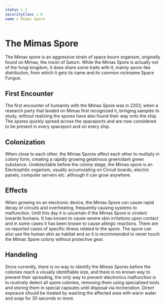 ```yaml
---
status : 2
securityClass : 0
name : Mimas Spore
---
```


# The Mimas Spore

The Mimas spore is an aggressive strain of space bourn organism, originally found on Mimas, the moon of Saturn. While the Mimas Spore is actually not of the fungi kingdom, it does share some traits with it, mainly spore-like distribution, from which it gets its name and its common nickname Space Fungus.


## First Encounter

The first encounter of humanity with the Mimas Spore was in 2203, when a research party that landed on Mimas first recognized it, bringing samples to study, without realizing the spores have also found their way onto the ship. The spores quickly spread across the spaceports and are now considered to be present in every spaceport and on every ship.

## Colonization

When close to each other, the Mimas Spores affect each other to multiply in colony form, creating a
rapidly growing gelatinous green/dark green substance.
Undetectable before the colony stage, the Mimas spore is an Electrophilic organism, usually
accumulating on Circuit boards, electric panels, computer servers etc. although it can grow anywhere.


## Effects

When growing on an electronic device, the Mimas Spore can cause rapid decay of circuits and
overheating, frequently causing systems to malfunction.
Until this day it is uncertain if the Mimas Spore is virulent towards humans. It has known to cause severe skin irritations upon contact and in some cases it has been known to cause allergic reactions.
There are no reported cases of specific illness related to the spore. The spore can also use the human skin as habitat and so it is recommended to never touch the Mimas Spore colony without protective gear.


## Handeling

Since currently, there is no way to identify the Mimas Spores before the colonies reach a visually identifiable size, and there is no known way to prevent their spreading, the only way to prevent electronics malfunction is to routinely detect all spore colonies, removing them using specialized tools and storing them in special capsules until disposal via incineration.
Direct exposure should be treated by washing the affected area with warm water and soap for 30 seconds or more.